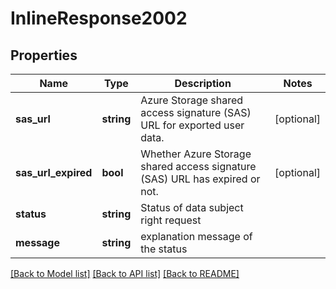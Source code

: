 # InlineResponse2002

## Properties
Name | Type | Description | Notes
------------ | ------------- | ------------- | -------------
**sas_url** | **string** | Azure Storage shared access signature (SAS) URL for exported user data. | [optional] 
**sas_url_expired** | **bool** | Whether Azure Storage shared access signature (SAS) URL has expired or not. | [optional] 
**status** | **string** | Status of data subject right request | 
**message** | **string** | explanation message of the status | 

[[Back to Model list]](../README.md#documentation-for-models) [[Back to API list]](../README.md#documentation-for-api-endpoints) [[Back to README]](../README.md)


